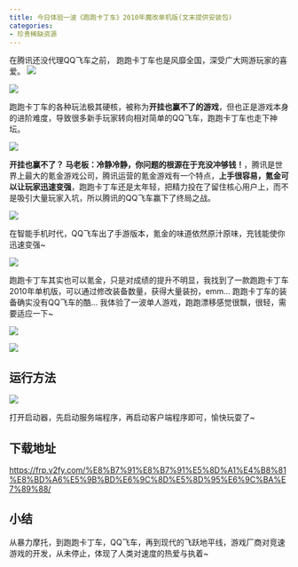 ```yaml
---
title: 今日体验一波《跑跑卡丁车》2010年魔改单机版(文末提供安装包)
categories:
- 珍贵稀缺资源
---
```


在腾讯还没代理QQ飞车之前， 跑跑卡丁车也是风靡全国，深受广大网游玩家的喜爱。
![](https://v2fy.com/asset/0i/jikemiji/jikemiji-md/kr-000113.assets/1240.png)

![](https://v2fy.com/asset/0i/jikemiji/jikemiji-md/kr-000113.assets/1240-20200903213050905.jpeg)


跑跑卡丁车的各种玩法极其硬核，被称为**开挂也赢不了的游戏**，但也正是游戏本身的进阶难度，导致很多新手玩家转向相对简单的QQ飞车，跑跑卡丁车也走下神坛。

![](https://v2fy.com/asset/0i/jikemiji/jikemiji-md/kr-000113.assets/1240-20200903213050775.jpeg)


**开挂也赢不了？ 马老板：冷静冷静，你问题的根源在于充没冲够钱！**，腾讯是世界上最大的氪金游戏公司，腾讯运营的氪金游戏有一个特点，**上手很容易，氪金可以让玩家迅速变强**，跑跑卡丁车还是太年轻，把精力投在了留住核心用户上，而不是吸引大量玩家入坑，所以腾讯的QQ飞车赢下了终局之战。


![](https://v2fy.com/asset/0i/jikemiji/jikemiji-md/kr-000113.assets/1240.jpeg)

在智能手机时代，QQ飞车出了手游版本，氪金的味道依然原汁原味，充钱能使你迅速变强~

![](https://v2fy.com/asset/0i/jikemiji/jikemiji-md/kr-000113.assets/1240-20200903213050780.jpeg)


跑跑卡丁车其实也可以氪金，只是对成绩的提升不明显，我找到了一款跑跑卡丁车2010年单机版，可以通过修改装备数量，获得大量装扮，emm... 跑跑卡丁车的装备确实没有QQ飞车的酷... 我体验了一波单人游戏，跑跑漂移感觉很飘，很轻，需要适应一下~

![](https://v2fy.com/asset/0i/jikemiji/jikemiji-md/kr-000113.assets/1240-20200903213050972.png)

![](https://v2fy.com/asset/0i/jikemiji/jikemiji-md/kr-000113.assets/strip.gif)


## 运行方法

![](https://v2fy.com/asset/0i/jikemiji/jikemiji-md/kr-000113.assets/strip-20200903213052847.gif)

打开启动器，先启动服务端程序，再启动客户端程序即可，愉快玩耍了~



## 下载地址


https://frp.v2fy.com/%E8%B7%91%E8%B7%91%E5%8D%A1%E4%B8%81%E8%BD%A6%E5%9B%BD%E6%9C%8D%E5%8D%95%E6%9C%BA%E7%89%88/


## 小结



从暴力摩托，到跑跑卡丁车，QQ飞车，再到现代的飞跃地平线，游戏厂商对竞速游戏的开发，从未停止，体现了人类对速度的热爱与执着~


